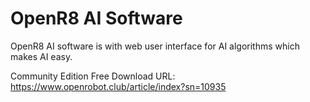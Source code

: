 # OpenR8 AI Software

OpenR8 AI software is with web user interface for AI algorithms which makes AI easy.

Community Edition Free Download URL: https://www.openrobot.club/article/index?sn=10935
